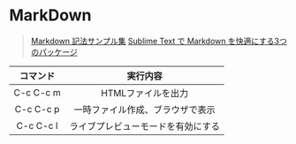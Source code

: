 # MarkDown

> [Markdown 記法サンプル集](https://qiita.com/tbpgr/items/989c6badefff69377da7)
> [Sublime Text で Markdown を快適にする3つのパッケージ](http://webmem.hatenablog.com/entry/sublime-text-markdown)

| コマンド  | 実行内容                           |
|:---------:|:----------------------------------:|
| C-c C-c m | HTMLファイルを出力                 |
| C-c C-c p | 一時ファイル作成、ブラウザで表示   |
| C-c C-c l | ライブプレビューモードを有効にする |


